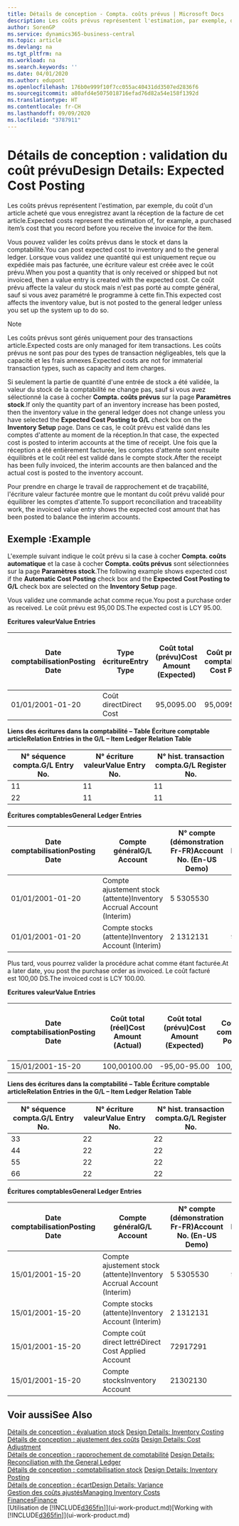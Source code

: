 ```yaml
---
title: Détails de conception - Compta. coûts prévus | Microsoft Docs
description: Les coûts prévus représentent l'estimation, par exemple, du coût d'un article acheté que vous enregistrez avant la réception de la facture de cet article.
author: SorenGP
ms.service: dynamics365-business-central
ms.topic: article
ms.devlang: na
ms.tgt_pltfrm: na
ms.workload: na
ms.search.keywords: ''
ms.date: 04/01/2020
ms.author: edupont
ms.openlocfilehash: 176b0e999f10f7cc055ac40431dd3507ed2836f6
ms.sourcegitcommit: a80afd4e5075018716efad76d82a54e158f1392d
ms.translationtype: HT
ms.contentlocale: fr-CH
ms.lasthandoff: 09/09/2020
ms.locfileid: "3787911"
---
```

# <a name="design-details-expected-cost-posting"></a><span data-ttu-id="e5547-103">Détails de conception : validation du coût prévu</span><span class="sxs-lookup"><span data-stu-id="e5547-103">Design Details: Expected Cost Posting</span></span>
<span data-ttu-id="e5547-104">Les coûts prévus représentent l'estimation, par exemple, du coût d'un article acheté que vous enregistrez avant la réception de la facture de cet article.</span><span class="sxs-lookup"><span data-stu-id="e5547-104">Expected costs represent the estimation of, for example, a purchased item’s cost that you record before you receive the invoice for the item.</span></span>  

 <span data-ttu-id="e5547-105">Vous pouvez valider les coûts prévus dans le stock et dans la comptabilité.</span><span class="sxs-lookup"><span data-stu-id="e5547-105">You can post expected cost to inventory and to the general ledger.</span></span> <span data-ttu-id="e5547-106">Lorsque vous validez une quantité qui est uniquement reçue ou expédiée mais pas facturée, une écriture valeur est créée avec le coût prévu.</span><span class="sxs-lookup"><span data-stu-id="e5547-106">When you post a quantity that is only received or shipped but not invoiced, then a value entry is created with the expected cost.</span></span> <span data-ttu-id="e5547-107">Ce coût prévu affecte la valeur du stock mais n'est pas porté au compte général, sauf si vous avez paramétré le programme à cette fin.</span><span class="sxs-lookup"><span data-stu-id="e5547-107">This expected cost affects the inventory value, but is not posted to the general ledger unless you set up the system up to do so.</span></span>  

> [!NOTE]  
>  <span data-ttu-id="e5547-108">Les coûts prévus sont gérés uniquement pour des transactions article.</span><span class="sxs-lookup"><span data-stu-id="e5547-108">Expected costs are only managed for item transactions.</span></span> <span data-ttu-id="e5547-109">Les coûts prévus ne sont pas pour des types de transaction négligeables, tels que la capacité et les frais annexes.</span><span class="sxs-lookup"><span data-stu-id="e5547-109">Expected costs are not for immaterial transaction types, such as capacity and item charges.</span></span>  

 <span data-ttu-id="e5547-110">Si seulement la partie de quantité d'une entrée de stock a été validée, la valeur du stock de la comptabilité ne change pas, sauf si vous avez sélectionné la case à cocher **Compta. coûts prévus** sur la page **Paramètres stock**.</span><span class="sxs-lookup"><span data-stu-id="e5547-110">If only the quantity part of an inventory increase has been posted, then the inventory value in the general ledger does not change unless you have selected the **Expected Cost Posting to G/L** check box on the **Inventory Setup** page.</span></span> <span data-ttu-id="e5547-111">Dans ce cas, le coût prévu est validé dans les comptes d'attente au moment de la réception.</span><span class="sxs-lookup"><span data-stu-id="e5547-111">In that case, the expected cost is posted to interim accounts at the time of receipt.</span></span> <span data-ttu-id="e5547-112">Une fois que la réception a été entièrement facturée, les comptes d'attente sont ensuite équilibrés et le coût réel est validé dans le compte stock.</span><span class="sxs-lookup"><span data-stu-id="e5547-112">After the receipt has been fully invoiced, the interim accounts are then balanced and the actual cost is posted to the inventory account.</span></span>  

 <span data-ttu-id="e5547-113">Pour prendre en charge le travail de rapprochement et de traçabilité, l'écriture valeur facturée montre que le montant du coût prévu validé pour équilibrer les comptes d'attente.</span><span class="sxs-lookup"><span data-stu-id="e5547-113">To support reconciliation and traceability work, the invoiced value entry shows the expected cost amount that has been posted to balance the interim accounts.</span></span>  

## <a name="example"></a><span data-ttu-id="e5547-114">Exemple :</span><span class="sxs-lookup"><span data-stu-id="e5547-114">Example</span></span>  
 <span data-ttu-id="e5547-115">L'exemple suivant indique le coût prévu si la case à cocher **Compta. coûts automatique** et la case à cocher **Compta. coûts prévus** sont sélectionnées sur la page **Paramètres stock**.</span><span class="sxs-lookup"><span data-stu-id="e5547-115">The following example shows expected cost if the **Automatic Cost Posting** check box and the **Expected Cost Posting to G/L** check box are selected on the **Inventory Setup** page.</span></span>  

 <span data-ttu-id="e5547-116">Vous validez une commande achat comme reçue.</span><span class="sxs-lookup"><span data-stu-id="e5547-116">You post a purchase order as received.</span></span> <span data-ttu-id="e5547-117">Le coût prévu est 95,00 DS.</span><span class="sxs-lookup"><span data-stu-id="e5547-117">The expected cost is LCY 95.00.</span></span>  

 <span data-ttu-id="e5547-118">**Ecritures valeur**</span><span class="sxs-lookup"><span data-stu-id="e5547-118">**Value Entries**</span></span>  

|<span data-ttu-id="e5547-119">Date comptabilisation</span><span class="sxs-lookup"><span data-stu-id="e5547-119">Posting Date</span></span>|<span data-ttu-id="e5547-120">Type écriture</span><span class="sxs-lookup"><span data-stu-id="e5547-120">Entry Type</span></span>|<span data-ttu-id="e5547-121">Coût total (prévu)</span><span class="sxs-lookup"><span data-stu-id="e5547-121">Cost Amount (Expected)</span></span>|<span data-ttu-id="e5547-122">Coût prévu validé en comptabilité</span><span class="sxs-lookup"><span data-stu-id="e5547-122">Expected Cost Posted to G/L</span></span>|<span data-ttu-id="e5547-123">Coût prévu</span><span class="sxs-lookup"><span data-stu-id="e5547-123">Expected Cost</span></span>|<span data-ttu-id="e5547-124">N° écriture comptable article</span><span class="sxs-lookup"><span data-stu-id="e5547-124">Item Ledger Entry No.</span></span>|<span data-ttu-id="e5547-125">Numéro de la séquence</span><span class="sxs-lookup"><span data-stu-id="e5547-125">Entry No.</span></span>|  
|------------------|----------------|------------------------------|----------------------------------|-------------------|---------------------------|---------------|  
|<span data-ttu-id="e5547-126">01/01/20</span><span class="sxs-lookup"><span data-stu-id="e5547-126">01-01-20</span></span>|<span data-ttu-id="e5547-127">Coût direct</span><span class="sxs-lookup"><span data-stu-id="e5547-127">Direct Cost</span></span>|<span data-ttu-id="e5547-128">95,00</span><span class="sxs-lookup"><span data-stu-id="e5547-128">95.00</span></span>|<span data-ttu-id="e5547-129">95,00</span><span class="sxs-lookup"><span data-stu-id="e5547-129">95.00</span></span>|<span data-ttu-id="e5547-130">Oui</span><span class="sxs-lookup"><span data-stu-id="e5547-130">Yes</span></span>|<span data-ttu-id="e5547-131">1</span><span class="sxs-lookup"><span data-stu-id="e5547-131">1</span></span>|<span data-ttu-id="e5547-132">1</span><span class="sxs-lookup"><span data-stu-id="e5547-132">1</span></span>|  

 <span data-ttu-id="e5547-133">**Liens des écritures dans la comptabilité – Table Écriture comptable article**</span><span class="sxs-lookup"><span data-stu-id="e5547-133">**Relation Entries in the G/L – Item Ledger Relation Table**</span></span>  

|<span data-ttu-id="e5547-134">N° séquence compta.</span><span class="sxs-lookup"><span data-stu-id="e5547-134">G/L Entry No.</span></span>|<span data-ttu-id="e5547-135">N° écriture valeur</span><span class="sxs-lookup"><span data-stu-id="e5547-135">Value Entry No.</span></span>|<span data-ttu-id="e5547-136">N° hist. transaction compta.</span><span class="sxs-lookup"><span data-stu-id="e5547-136">G/L Register No.</span></span>|  
|--------------------|---------------------|-----------------------|  
|<span data-ttu-id="e5547-137">1</span><span class="sxs-lookup"><span data-stu-id="e5547-137">1</span></span>|<span data-ttu-id="e5547-138">1</span><span class="sxs-lookup"><span data-stu-id="e5547-138">1</span></span>|<span data-ttu-id="e5547-139">1</span><span class="sxs-lookup"><span data-stu-id="e5547-139">1</span></span>|  
|<span data-ttu-id="e5547-140">2</span><span class="sxs-lookup"><span data-stu-id="e5547-140">2</span></span>|<span data-ttu-id="e5547-141">1</span><span class="sxs-lookup"><span data-stu-id="e5547-141">1</span></span>|<span data-ttu-id="e5547-142">1</span><span class="sxs-lookup"><span data-stu-id="e5547-142">1</span></span>|  

 <span data-ttu-id="e5547-143">**Écritures comptables**</span><span class="sxs-lookup"><span data-stu-id="e5547-143">**General Ledger Entries**</span></span>  

|<span data-ttu-id="e5547-144">Date comptabilisation</span><span class="sxs-lookup"><span data-stu-id="e5547-144">Posting Date</span></span>|<span data-ttu-id="e5547-145">Compte général</span><span class="sxs-lookup"><span data-stu-id="e5547-145">G/L Account</span></span>|<span data-ttu-id="e5547-146">N° compte (démonstration Fr-FR)</span><span class="sxs-lookup"><span data-stu-id="e5547-146">Account No. (En-US Demo)</span></span>|<span data-ttu-id="e5547-147">Montant</span><span class="sxs-lookup"><span data-stu-id="e5547-147">Amount</span></span>|<span data-ttu-id="e5547-148">Numéro de la séquence</span><span class="sxs-lookup"><span data-stu-id="e5547-148">Entry No.</span></span>|  
|------------------|------------------|---------------------------------|------------|---------------|  
|<span data-ttu-id="e5547-149">01/01/20</span><span class="sxs-lookup"><span data-stu-id="e5547-149">01-01-20</span></span>|<span data-ttu-id="e5547-150">Compte ajustement stock (attente)</span><span class="sxs-lookup"><span data-stu-id="e5547-150">Inventory Accrual Account (Interim)</span></span>|<span data-ttu-id="e5547-151">5 530</span><span class="sxs-lookup"><span data-stu-id="e5547-151">5530</span></span>|<span data-ttu-id="e5547-152">-95,00</span><span class="sxs-lookup"><span data-stu-id="e5547-152">-95.00</span></span>|<span data-ttu-id="e5547-153">2</span><span class="sxs-lookup"><span data-stu-id="e5547-153">2</span></span>|  
|<span data-ttu-id="e5547-154">01/01/20</span><span class="sxs-lookup"><span data-stu-id="e5547-154">01-01-20</span></span>|<span data-ttu-id="e5547-155">Compte stocks (attente)</span><span class="sxs-lookup"><span data-stu-id="e5547-155">Inventory Account (Interim)</span></span>|<span data-ttu-id="e5547-156">2 131</span><span class="sxs-lookup"><span data-stu-id="e5547-156">2131</span></span>|<span data-ttu-id="e5547-157">95,00</span><span class="sxs-lookup"><span data-stu-id="e5547-157">95.00</span></span>|<span data-ttu-id="e5547-158">1</span><span class="sxs-lookup"><span data-stu-id="e5547-158">1</span></span>|  

 <span data-ttu-id="e5547-159">Plus tard, vous pourrez valider la procédure achat comme étant facturée.</span><span class="sxs-lookup"><span data-stu-id="e5547-159">At a later date, you post the purchase order as invoiced.</span></span> <span data-ttu-id="e5547-160">Le coût facturé est 100,00 DS.</span><span class="sxs-lookup"><span data-stu-id="e5547-160">The invoiced cost is LCY 100.00.</span></span>  

 <span data-ttu-id="e5547-161">**Ecritures valeur**</span><span class="sxs-lookup"><span data-stu-id="e5547-161">**Value Entries**</span></span>  

|<span data-ttu-id="e5547-162">Date comptabilisation</span><span class="sxs-lookup"><span data-stu-id="e5547-162">Posting Date</span></span>|<span data-ttu-id="e5547-163">Coût total (réel)</span><span class="sxs-lookup"><span data-stu-id="e5547-163">Cost Amount (Actual)</span></span>|<span data-ttu-id="e5547-164">Coût total (prévu)</span><span class="sxs-lookup"><span data-stu-id="e5547-164">Cost Amount (Expected)</span></span>|<span data-ttu-id="e5547-165">Coût validé en comptabilité</span><span class="sxs-lookup"><span data-stu-id="e5547-165">Cost Posted to G/L</span></span>|<span data-ttu-id="e5547-166">Coût prévu</span><span class="sxs-lookup"><span data-stu-id="e5547-166">Expected Cost</span></span>|<span data-ttu-id="e5547-167">N° écriture comptable article</span><span class="sxs-lookup"><span data-stu-id="e5547-167">Item Ledger Entry No.</span></span>|<span data-ttu-id="e5547-168">Numéro de la séquence</span><span class="sxs-lookup"><span data-stu-id="e5547-168">Entry No.</span></span>|  
|------------------|----------------------------|------------------------------|-------------------------|-------------------|---------------------------|---------------|  
|<span data-ttu-id="e5547-169">15/01/20</span><span class="sxs-lookup"><span data-stu-id="e5547-169">01-15-20</span></span>|<span data-ttu-id="e5547-170">100,00</span><span class="sxs-lookup"><span data-stu-id="e5547-170">100.00</span></span>|<span data-ttu-id="e5547-171">-95,00</span><span class="sxs-lookup"><span data-stu-id="e5547-171">-95.00</span></span>|<span data-ttu-id="e5547-172">100,00</span><span class="sxs-lookup"><span data-stu-id="e5547-172">100.00</span></span>|<span data-ttu-id="e5547-173">Non</span><span class="sxs-lookup"><span data-stu-id="e5547-173">No</span></span>|<span data-ttu-id="e5547-174">1</span><span class="sxs-lookup"><span data-stu-id="e5547-174">1</span></span>|<span data-ttu-id="e5547-175">2</span><span class="sxs-lookup"><span data-stu-id="e5547-175">2</span></span>|  

 <span data-ttu-id="e5547-176">**Liens des écritures dans la comptabilité – Table Écriture comptable article**</span><span class="sxs-lookup"><span data-stu-id="e5547-176">**Relation Entries in the G/L – Item Ledger Relation Table**</span></span>  

|<span data-ttu-id="e5547-177">N° séquence compta.</span><span class="sxs-lookup"><span data-stu-id="e5547-177">G/L Entry No.</span></span>|<span data-ttu-id="e5547-178">N° écriture valeur</span><span class="sxs-lookup"><span data-stu-id="e5547-178">Value Entry No.</span></span>|<span data-ttu-id="e5547-179">N° hist. transaction compta.</span><span class="sxs-lookup"><span data-stu-id="e5547-179">G/L Register No.</span></span>|  
|--------------------|---------------------|-----------------------|  
|<span data-ttu-id="e5547-180">3</span><span class="sxs-lookup"><span data-stu-id="e5547-180">3</span></span>|<span data-ttu-id="e5547-181">2</span><span class="sxs-lookup"><span data-stu-id="e5547-181">2</span></span>|<span data-ttu-id="e5547-182">2</span><span class="sxs-lookup"><span data-stu-id="e5547-182">2</span></span>|  
|<span data-ttu-id="e5547-183">4</span><span class="sxs-lookup"><span data-stu-id="e5547-183">4</span></span>|<span data-ttu-id="e5547-184">2</span><span class="sxs-lookup"><span data-stu-id="e5547-184">2</span></span>|<span data-ttu-id="e5547-185">2</span><span class="sxs-lookup"><span data-stu-id="e5547-185">2</span></span>|  
|<span data-ttu-id="e5547-186">5</span><span class="sxs-lookup"><span data-stu-id="e5547-186">5</span></span>|<span data-ttu-id="e5547-187">2</span><span class="sxs-lookup"><span data-stu-id="e5547-187">2</span></span>|<span data-ttu-id="e5547-188">2</span><span class="sxs-lookup"><span data-stu-id="e5547-188">2</span></span>|  
|<span data-ttu-id="e5547-189">6</span><span class="sxs-lookup"><span data-stu-id="e5547-189">6</span></span>|<span data-ttu-id="e5547-190">2</span><span class="sxs-lookup"><span data-stu-id="e5547-190">2</span></span>|<span data-ttu-id="e5547-191">2</span><span class="sxs-lookup"><span data-stu-id="e5547-191">2</span></span>|  

 <span data-ttu-id="e5547-192">**Écritures comptables**</span><span class="sxs-lookup"><span data-stu-id="e5547-192">**General Ledger Entries**</span></span>  

|<span data-ttu-id="e5547-193">Date comptabilisation</span><span class="sxs-lookup"><span data-stu-id="e5547-193">Posting Date</span></span>|<span data-ttu-id="e5547-194">Compte général</span><span class="sxs-lookup"><span data-stu-id="e5547-194">G/L Account</span></span>|<span data-ttu-id="e5547-195">N° compte (démonstration Fr-FR)</span><span class="sxs-lookup"><span data-stu-id="e5547-195">Account No. (En-US Demo)</span></span>|<span data-ttu-id="e5547-196">Montant</span><span class="sxs-lookup"><span data-stu-id="e5547-196">Amount</span></span>|<span data-ttu-id="e5547-197">Numéro de la séquence</span><span class="sxs-lookup"><span data-stu-id="e5547-197">Entry No.</span></span>|  
|------------------|------------------|---------------------------------|------------|---------------|  
|<span data-ttu-id="e5547-198">15/01/20</span><span class="sxs-lookup"><span data-stu-id="e5547-198">01-15-20</span></span>|<span data-ttu-id="e5547-199">Compte ajustement stock (attente)</span><span class="sxs-lookup"><span data-stu-id="e5547-199">Inventory Accrual Account (Interim)</span></span>|<span data-ttu-id="e5547-200">5 530</span><span class="sxs-lookup"><span data-stu-id="e5547-200">5530</span></span>|<span data-ttu-id="e5547-201">95,00</span><span class="sxs-lookup"><span data-stu-id="e5547-201">95.00</span></span>|<span data-ttu-id="e5547-202">4</span><span class="sxs-lookup"><span data-stu-id="e5547-202">4</span></span>|  
|<span data-ttu-id="e5547-203">15/01/20</span><span class="sxs-lookup"><span data-stu-id="e5547-203">01-15-20</span></span>|<span data-ttu-id="e5547-204">Compte stocks (attente)</span><span class="sxs-lookup"><span data-stu-id="e5547-204">Inventory Account (Interim)</span></span>|<span data-ttu-id="e5547-205">2 131</span><span class="sxs-lookup"><span data-stu-id="e5547-205">2131</span></span>|<span data-ttu-id="e5547-206">-95,00</span><span class="sxs-lookup"><span data-stu-id="e5547-206">-95.00</span></span>|<span data-ttu-id="e5547-207">3</span><span class="sxs-lookup"><span data-stu-id="e5547-207">3</span></span>|  
|<span data-ttu-id="e5547-208">15/01/20</span><span class="sxs-lookup"><span data-stu-id="e5547-208">01-15-20</span></span>|<span data-ttu-id="e5547-209">Compte coût direct lettré</span><span class="sxs-lookup"><span data-stu-id="e5547-209">Direct Cost Applied Account</span></span>|<span data-ttu-id="e5547-210">7291</span><span class="sxs-lookup"><span data-stu-id="e5547-210">7291</span></span>|<span data-ttu-id="e5547-211">-100</span><span class="sxs-lookup"><span data-stu-id="e5547-211">-100</span></span>|<span data-ttu-id="e5547-212">6</span><span class="sxs-lookup"><span data-stu-id="e5547-212">6</span></span>|  
|<span data-ttu-id="e5547-213">15/01/20</span><span class="sxs-lookup"><span data-stu-id="e5547-213">01-15-20</span></span>|<span data-ttu-id="e5547-214">Compte stocks</span><span class="sxs-lookup"><span data-stu-id="e5547-214">Inventory Account</span></span>|<span data-ttu-id="e5547-215">2130</span><span class="sxs-lookup"><span data-stu-id="e5547-215">2130</span></span>|<span data-ttu-id="e5547-216">100</span><span class="sxs-lookup"><span data-stu-id="e5547-216">100</span></span>|<span data-ttu-id="e5547-217">5</span><span class="sxs-lookup"><span data-stu-id="e5547-217">5</span></span>|  

## <a name="see-also"></a><span data-ttu-id="e5547-218">Voir aussi</span><span class="sxs-lookup"><span data-stu-id="e5547-218">See Also</span></span>
 <span data-ttu-id="e5547-219">[Détails de conception : évaluation stock](design-details-inventory-costing.md) </span><span class="sxs-lookup"><span data-stu-id="e5547-219">[Design Details: Inventory Costing](design-details-inventory-costing.md) </span></span>  
 <span data-ttu-id="e5547-220">[Détails de conception : ajustement des coûts](design-details-cost-adjustment.md) </span><span class="sxs-lookup"><span data-stu-id="e5547-220">[Design Details: Cost Adjustment](design-details-cost-adjustment.md) </span></span>  
 <span data-ttu-id="e5547-221">[Détails de conception : rapprochement de comptabilité](design-details-reconciliation-with-the-general-ledger.md) </span><span class="sxs-lookup"><span data-stu-id="e5547-221">[Design Details: Reconciliation with the General Ledger](design-details-reconciliation-with-the-general-ledger.md) </span></span>  
 <span data-ttu-id="e5547-222">[Détails de conception : comptabilisation stock](design-details-inventory-posting.md) </span><span class="sxs-lookup"><span data-stu-id="e5547-222">[Design Details: Inventory Posting](design-details-inventory-posting.md) </span></span>  
 [<span data-ttu-id="e5547-223">Détails de conception : écart</span><span class="sxs-lookup"><span data-stu-id="e5547-223">Design Details: Variance</span></span>](design-details-variance.md)  
 [<span data-ttu-id="e5547-224">Gestion des coûts ajustés</span><span class="sxs-lookup"><span data-stu-id="e5547-224">Managing Inventory Costs</span></span>](finance-manage-inventory-costs.md)  
 [<span data-ttu-id="e5547-225">Finances</span><span class="sxs-lookup"><span data-stu-id="e5547-225">Finance</span></span>](finance.md)  
 <span data-ttu-id="e5547-226">[Utilisation de [!INCLUDE[d365fin](includes/d365fin_md.md)]](ui-work-product.md)</span><span class="sxs-lookup"><span data-stu-id="e5547-226">[Working with [!INCLUDE[d365fin](includes/d365fin_md.md)]](ui-work-product.md)</span></span>
